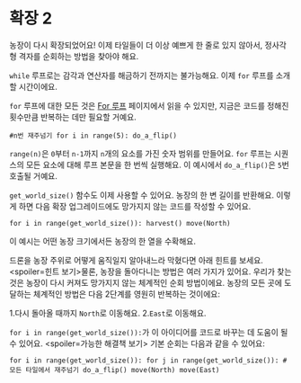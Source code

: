 # 확장 2
농장이 다시 확장되었어요! 이제 타일들이 더 이상 예쁘게 한 줄로 있지 않아서, 정사각형 격자를 순회하는 방법을 찾아야 해요.

`while` 루프로는 감각과 연산자를 해금하기 전까지는 불가능해요.
이제 `for` 루프를 소개할 시간이에요.

`for` 루프에 대한 모든 것은 [For 루프](docs/scripting/for.md) 페이지에서 읽을 수 있지만, 지금은 코드를 정해진 횟수만큼 반복하는 데만 필요할 거예요.

`#n번 재주넘기
for i in range(5):
	do_a_flip()`

`range(n)`은 `0`부터 `n-1`까지 `n`개의 요소를 가진 숫자 범위를 만들어요. `for` 루프는 시퀀스의 모든 요소에 대해 루프 본문을 한 번씩 실행해요. 이 예시에서 `do_a_flip()`은 `5`번 호출될 거예요.

`get_world_size()` 함수도 이제 사용할 수 있어요. 농장의 한 변 길이를 반환해요. 이렇게 하면 다음 확장 업그레이드에도 망가지지 않는 코드를 작성할 수 있어요.

`for i in range(get_world_size()):
	harvest()
	move(North)`

이 예시는 어떤 농장 크기에서든 농장의 한 열을 수확해요.

드론을 농장 주위로 어떻게 움직일지 알아내느라 막혔다면 아래 힌트를 보세요.
<spoiler=힌트 보기>물론, 농장을 돌아다니는 방법은 여러 가지가 있어요.
우리가 찾는 것은 농장이 다시 커져도 망가지지 않는 체계적인 순회 방법이에요.
농장의 모든 곳에 도달하는 체계적인 방법은 다음 2단계를 영원히 반복하는 것이에요:

1.다시 돌아올 때까지 `North`로 이동해요.
2.`East`로 이동해요.

`for i in range(get_world_size()):`가 이 아이디어를 코드로 바꾸는 데 도움이 될 수 있어요.
</spoiler>
<spoiler=가능한 해결책 보기> 기본 순회는 다음과 같을 수 있어요:

`for i in range(get_world_size()):
	for j in range(get_world_size()):
		#모든 타일에서 재주넘기
		do_a_flip()
		move(North)
	move(East)`
</spoiler>